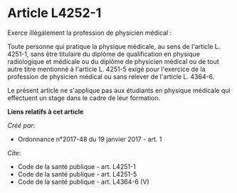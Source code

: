 # Article L4252-1

Exerce illégalement la profession de physicien médical : 

Toute personne qui pratique la physique médicale, au sens de l'article L. 4251-1, sans être titulaire du diplôme de
qualification en physique radiologique et médicale ou du diplôme de physicien médical ou de tout autre titre mentionné à
l'article L. 4251-5 exigé pour l'exercice de la profession de physicien médical ou sans relever de l'article L. 4364-6. 

Le présent article ne s'applique pas aux étudiants en physique médicale qui effectuent un stage dans le cadre de leur
formation.

**Liens relatifs à cet article**

_Créé par_:

  - Ordonnance n°2017-48 du 19 janvier 2017 - art. 1

_Cite_:

  - Code de la santé publique - art. L4251-1
  - Code de la santé publique - art. L4251-5
  - Code de la santé publique - art. L4364-6 (V)
